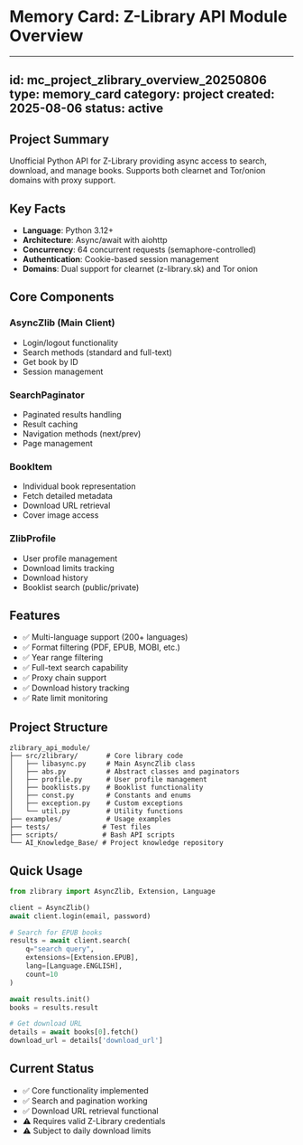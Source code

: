 # Memory Card: Z-Library API Module Overview
---
id: mc_project_zlibrary_overview_20250806
type: memory_card
category: project
created: 2025-08-06
status: active
---

## Project Summary
Unofficial Python API for Z-Library providing async access to search, download, and manage books. Supports both clearnet and Tor/onion domains with proxy support.

## Key Facts
- **Language**: Python 3.12+
- **Architecture**: Async/await with aiohttp
- **Concurrency**: 64 concurrent requests (semaphore-controlled)
- **Authentication**: Cookie-based session management
- **Domains**: Dual support for clearnet (z-library.sk) and Tor onion

## Core Components

### AsyncZlib (Main Client)
- Login/logout functionality
- Search methods (standard and full-text)
- Get book by ID
- Session management

### SearchPaginator
- Paginated results handling
- Result caching
- Navigation methods (next/prev)
- Page management

### BookItem
- Individual book representation
- Fetch detailed metadata
- Download URL retrieval
- Cover image access

### ZlibProfile
- User profile management
- Download limits tracking
- Download history
- Booklist search (public/private)

## Features
- ✅ Multi-language support (200+ languages)
- ✅ Format filtering (PDF, EPUB, MOBI, etc.)
- ✅ Year range filtering
- ✅ Full-text search capability
- ✅ Proxy chain support
- ✅ Download history tracking
- ✅ Rate limit monitoring

## Project Structure
```
zlibrary_api_module/
├── src/zlibrary/       # Core library code
│   ├── libasync.py     # Main AsyncZlib class
│   ├── abs.py          # Abstract classes and paginators
│   ├── profile.py      # User profile management
│   ├── booklists.py    # Booklist functionality
│   ├── const.py        # Constants and enums
│   ├── exception.py    # Custom exceptions
│   └── util.py         # Utility functions
├── examples/           # Usage examples
├── tests/             # Test files
├── scripts/           # Bash API scripts
└── AI_Knowledge_Base/ # Project knowledge repository
```

## Quick Usage
```python
from zlibrary import AsyncZlib, Extension, Language

client = AsyncZlib()
await client.login(email, password)

# Search for EPUB books
results = await client.search(
    q="search query",
    extensions=[Extension.EPUB],
    lang=[Language.ENGLISH],
    count=10
)

await results.init()
books = results.result

# Get download URL
details = await books[0].fetch()
download_url = details['download_url']
```

## Current Status
- ✅ Core functionality implemented
- ✅ Search and pagination working
- ✅ Download URL retrieval functional
- ⚠️ Requires valid Z-Library credentials
- ⚠️ Subject to daily download limits